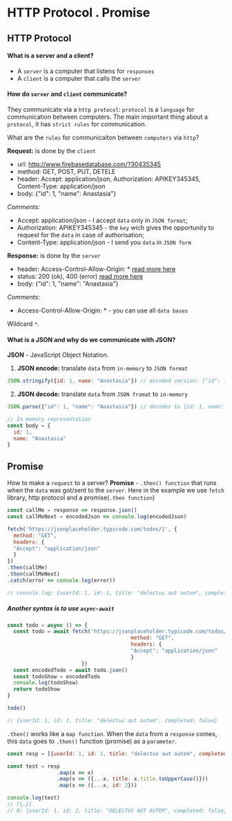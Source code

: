 # HTTP Protocol . Promise

## HTTP Protocol

#### What is a server and a client?

- A `server` is a computer that listens for `responses`
- A `client` is a computer that calls the `server`

#### How do `server` and `client` communicate?
They communicate via a `http protocol`: `protocol` is a `language` for communication between computers. The main important thing about a `protocol`, it has `strict rules` for communication.

What are the `rules` for communicaiton between `computers` via `http`?

**Request:** is done by the `client`

- url: http://www.firebasedatabase.com/?30435345
- method: GET, POST, PUT, DETELE
- header: Accept: application/json, Authorization: APIKEY345345, Content-Type: application/json 
- body: {"id": 1, "name": Anastasia"}

*Comments:*

+ Accept: application/json - I accept `data` only in `JSON format`; 
+ Authorization: APIKEY345345 - the `key` wich gives the opportunity to request for the `data` in case of authorisation; 
+ Content-Type: application/json - I send you `data` in `JSON form`

**Response:** is done by the `server`

- header: Access-Control-Allow-Origin: * [read more here](https://developer.mozilla.org/en-US/docs/Web/HTTP/CORS)
- status: 200 (ok), 400 (error) [read more here](https://developer.mozilla.org/en-US/docs/Web/HTTP/Status)
- body: {"id": 1, "name": "Anastasia"}

*Comments:*

+ Access-Control-Allow-Origin: * - you can use all `data bases`

Wildcard `*`.


#### What is a JSON and why do we communicate with JSON?

**JSON** - JavaScript Object Notation.

1. **JSON encode:** translate `data` from `in-memory` to `JSON format`

```js
JSON.stringify({id: 1, name: "Anastasia"}) // encoded version: {"id": 1, "name": "Anastasia"}
```

2. **JSON decode:** translate `data` from `JSON fromat` to `in-memory`

```js
JSON.parse({"id": 1, "name": "Anastasia"}) // decodes to {id: 1, name: "Anastasia"}

// In memory representation
const body = {
  id: 1,
  name: "Anastasia"
}
```

## Promise

How to make a `request` to a server? **Promise** - `.then() function` that runs when the `data` was got/sent to the `server`. Here in the example we use `fetch` library, http protocol and a promise(`.then function`)

```js
const callMe = response => response.json()
const callMeNext = encodedJson => console.log(encodedJson)

fetch('https://jsonplaceholder.typicode.com/todos/1', {
  method: "GET",
  headers: {
  "Accept": "application/json"
  }
})
.then(callMe)
.then(callMeNext)
.catch(error => console.log(error))

// console.log: {userId: 1, id: 1, title: "delectus aut autem", completed: false}
```

##### Another syntax is to use `async-await`

```js
const todo = async () => {
  const todo = await fetch('https://jsonplaceholder.typicode.com/todos/1', {
  										method: "GET",
  										headers: {
  										"Accept": "application/json"
  										}
						})
  const encodedTodo = await todo.json()
  const todoShow = encodedTodo
  console.log(todoShow)
  return todoShow 
}

todo()

// {userId: 1, id: 1, title: "delectus aut autem", completed: false}
```

`.then()` works like a `map function`. When the `data` from a `response` comes, this `data` goes to `.then()` function (promise) as a `parameter`. 

```js
const resp = [{userId: 1, id: 1, title: "delectus aut autem", completed: false}]

const test = resp
				.map(x => x)
				.map(x => ({...x, title: x.title.toUpperCase()}))
				.map(x => ({...x, id: 2}))

console.log(test)
// [{…}]
// 0: {userId: 1, id: 2, title: "DELECTUS AUT AUTEM", completed: false}

```

























